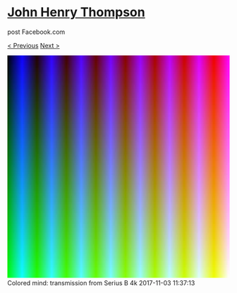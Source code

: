 # [John Henry Thompson](../README.md)
post Facebook.com

[< Previous](2017-11-03-1.md) [Next >](2017-11-03-3.md)

[![](../media/2017-11-03/Timeline-Photos-Colored-mind-transmission-from-Serius-B-4k.jpg)](../README.md)
Colored mind: transmission from Serius B 4k
2017-11-03 11:37:13